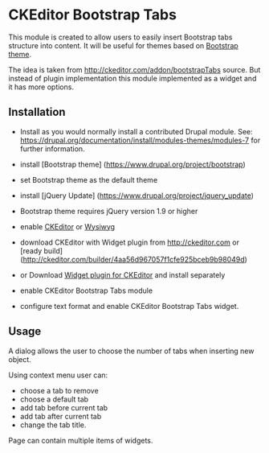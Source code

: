 # CKEditor Bootstrap Tabs
This module is created to allow users to easily insert Bootstrap tabs structure into content.
It will be useful for themes based on [Bootstrap theme](https://www.drupal.org/project/bootstrap).

The idea is taken from http://ckeditor.com/addon/bootstrapTabs source. But instead of plugin implementation this module implemented as a widget and it has more options.

## Installation

* Install as you would normally install a contributed Drupal module. See:
  https://drupal.org/documentation/install/modules-themes/modules-7
  for further information.

* install [Bootstrap theme] (https://www.drupal.org/project/bootstrap)
* set Bootstrap theme as the default theme
* install [jQuery Update] (https://www.drupal.org/project/jquery_update)
* Bootstrap theme requires jQuery version 1.9 or higher
* enable [CKEditor](https://www.drupal.org/project/ckeditor) or
   [Wysiwyg](https://www.drupal.org/project/wysiwyg)
* download CKEditor with Widget plugin from http://ckeditor.com
   or [ready build] (http://ckeditor.com/builder/4aa56d967057f1cfe925bceb9b98049d)
* or Download [Widget plugin for CKEditor](http://ckeditor.com/addon/widget)
   and install separately
* enable CKEditor Bootstrap Tabs module
* configure text format and enable CKEditor Bootstrap Tabs widget.

## Usage
A dialog allows the user to choose the number of tabs when inserting new object. 

Using context menu user can:

* choose a tab to remove
* choose a default tab
* add tab before current tab
* add tab after current tab 
* change the tab title. 

Page can contain multiple items of widgets.
